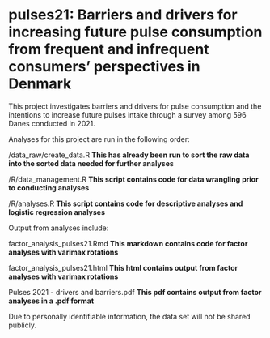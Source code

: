 # pulses21: Barriers and drivers for increasing future pulse consumption from frequent and infrequent consumers’ perspectives in Denmark
This project investigates barriers and drivers for pulse consumption and the intentions to increase future pulses intake through a survey among 596 Danes conducted in 2021.

Analyses for this project are run in the following order:

/data_raw/create_data.R **This has already been run to sort the raw data into the sorted data needed for further analyses** 

/R/data_management.R **This script contains code for data wrangling prior to conducting analyses**

/R/analyses.R **This script contains code for descriptive analyses and logistic regression analyses**

Output from analyses include: 

factor_analysis_pulses21.Rmd **This markdown contains code for factor analyses with varimax rotations**

factor_analysis_pulses21.html **This html contains output from factor analyses with varimax rotations**

Pulses 2021 - drivers and barriers.pdf **This pdf contains output from factor analyses in a .pdf format**

Due to personally identifiable information, the data set will not be shared publicly.
